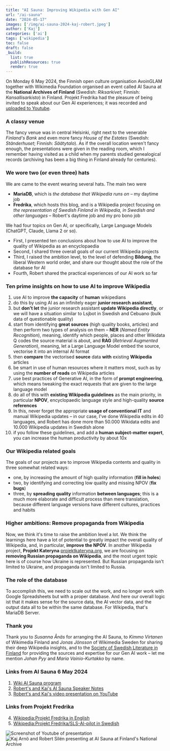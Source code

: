 ```yaml
---
title: "AI Sauna: Improving Wikipedia with Gen AI"
url: "/ai-sauna"
date: "2024-05-17"
images: ['/img/ai-sauna-2024-kaj-robert.jpeg']
author: ['Kaj']
categories: ['ai']
tags: ['wikipedia']
toc: false
draft: false
_build:
  list: true
  publishResources: true
  render: true
---
```


On Monday 6 May 2024, the Finnish open culture organisation AvoinGLAM together with Wikimedia Foundation organised an event called AI Sauna at the **National Archives of Finland** (Swedish: *Riksarkivet*; Finnish: *Kansallisarkisto*) in Finland. Projekt Fredrika had the pleasure of being invited to speak about our Gen AI experiences; it was recorded and [uploaded to Youtube](https://www.youtube.com/live/oT8FP1JH5vE?si=EB4BdSoma4OV6FjD&t=6604).

### A classy venue 

The fancy venue was in central Helsinki, right next to the venerable *Finland's Bank* and even more fancy *House of the Estates* (Swedish: *Ständerhuset*; Finnish: *Säätytalo*). As if the overall location weren't fancy enough, the presentations were given in the reading room, which I remember having visited as a child when my parents studied genealogical records (archiving has been a big thing in Finland already for centuries).

### We wore two (or even three) hats 

We are came to the event wearing several hats. The main two were
* **MariaDB**, which is *the database that Wikipedia runs on* – my daytime job
* **Fredrika**, which hosts this blog, and is a Wikipedia project focusing on *the representation of Swedish Finland in Wikipedia, in Swedish and other languages* – Robert's daytime job and my pro bono job
 
We had four topics on Gen AI, or specifically, Large Language Models (ChatGPT, Claude, Llama 2 or so). 
* First, I presented ten conclusions about how to use AI to improve the quality of Wikipedia as an encyclopaedia
* Second, I shared three overall goals of our current Wikipedia projects
* Third, I raised the ambition level, to the level of defending **Bildung**, the liberal Western world order, and share our thought about the role of the database for AI
* Fourth, Robert shared the practical experiences of our AI work so far

### Ten prime insights on how to use AI to improve Wikipedia

1. use AI to improve **the capacity** of **human** wikipedians
2. do this by using AI as an infinitely eager **junior research assistant**, 
3. but **don't let** the junior research assistant **update Wikipedia directly**, or we will have a situation similar to Lsjbot in Swedish and Cebuano (bulk data of questionable quality)
4. start from identifying **great sources** (high quality books, articles) and then perform two types of analysis on them – **NER** (*Named Entity Recognition*), meaning, identify which people, places and other Wikidata Q codes the source material is about, and **RAG** (*Retrieval Augmented Generation*), meaning, let a Large Language Model embed the source, vectorise it into an internal AI format
5. then **compare** the vectorised **source** data **with** existing **Wikipedia** articles 
6. be smart in use of human resources where it matters most, such as by using the **number of reads** on Wikipedia articles 
7. use best practices of Generative AI, in the form of **prompt engineering**, which means tweaking the exact requests that are given to the large language model 
8. do all of this with **existing Wikipedia guidelines** as the main priority, in particular **NPOV**, encyclopaedic language style and high-quality **source references**   
9. In this, never forget the appropriate **usage of conventional IT** and manual Wikipedia updates – in our case, I've done Wikipedia edits in 40 languages, and Robert has done more than 50.000 Wikidata edits and 10.000 Wikipedia updates in Swedish alone   
10. if you follow these guidelines, and add a **human subject-matter expert**, you can increase the human productivity by about 10x 

### Our Wikipedia related goals

The goals of our projects are to improve Wikipedia contents and quality in three somewhat related ways:
* one, by increasing the amount of high quality information (**fill in holes**)
* two, by identifying and correcting low quality and missing NPOV (**fix bugs**)
* three, by **spreading quality** information **between languages**; this is a much more elaborate and difficult process than mere translation, because different language versions have different cultures, practices and habits  

### Higher ambitions: Remove propaganda from Wikipedia

Now, we think it's time to raise the ambition level a lot. We think the learnings here have a lot of potential to greatly impact the overall quality of Wikipedia, and, in particular, **improve the NPOV**. In another Wikipedia project, **Projekt Kateryna** [projektkateryna.org](https://projektkateryna.org/), we are focusing on **removing Russian propaganda on Wikipedia**, and the most urgent topic here is of course how Ukraine is represented. But Russian propaganda isn't limited to Ukraine, and propaganda isn't limited to Russia.

### The role of the database

To accomplish this, we need to scale out the work, and no longer work with Google Spreadsheets but with a proper database. And here our overall logic ist that it makes sense for the source data, the AI vector data, and the output data all to be within the same database. For Wikipedia, that's MariaDB Server. 

### Thank you 

Thank you to *Susanna Ånäs* for arranging the AI Sauna, to *Kimmo Virtanen* of Wikimedia Finland and *Jonas Jönsson* of Wikimedia Sweden for sharing their deep Wikipedia insights, and to the [Society of Swedish Literature in Finland](https://en.wikipedia.org/wiki/Society_of_Swedish_Literature_in_Finland) for providing the sources and expertise for our Gen AI work – let me mention *Johan Pyy* and *Maria Vainio-Kurtakko* by name.

### Links from AI Sauna 6 May 2024

1. [Wiki AI Sauna program](https://meta.wikimedia.org/wiki/AI_Sauna/Program)
2. [Robert's and Kaj's AI Sauna Speaker Notes](https://meta.wikimedia.org/wiki/AI_Sauna/Speaker_notes_-_Kaj_Arnö,_Robert_Silén_-_AI_and_Databases_for_Wikipedia)
3. [Robert's and Kaj's video presentation on YouTube](https://www.youtube.com/live/oT8FP1JH5vE?si=EB4BdSoma4OV6FjD&t=6604)

### Links from Projekt Fredrika

4. [Wikipedia:Projekt Fredrika in English](https://en.wikipedia.org/wiki/Wikipedia:Projekt_Fredrika)
5. [Wikipedia:Projekt Fredrika/SLS-AI-pilot in Swedish](https://sv.wikipedia.org/wiki/Wikipedia:Projekt_Fredrika/SLS-AI-pilot)

<img src="/img/ai-sauna-2024-kaj-robert-youtube.jpeg" alt="Screenshot of Youtube of presentation">

<img src="/img/ai-sauna-2024-kaj-robert-stairs.jpeg" alt="Kaj Arnö and Robert Silén presenting at AI Sauna at Finland's National Archive">
